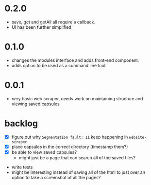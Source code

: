 # 0.2.0

- save, get and getAll all require a callback.
- UI has been further simplified

# 0.1.0

- changes the modules interface and adds front-end component.
- adds option to be used as a command line tool

# 0.0.1

- very basic web scraper, needs work on maintaining structure and viewing saved capsules

# backlog

- [x] figure out why `Segmentation fault: 11` keep happening in `website-scraper`
- [x] place capsules in the correct directory (timestamp them?)
- [x] be able to view saved capsules?
    - might just be a page that can search all of the saved files?
- write tests
- might be interesting instead of saving all of the html to just over an option to take a screenshot of all the pages?

